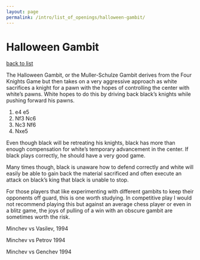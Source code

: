 ```yaml
---
layout: page
permalink: /intro/list_of_openings/halloween-gambit/
---
```


# Halloween Gambit

[back to list](../../list_of_openings)



The Halloween Gambit, or the Muller-Schulze Gambit derives from the Four Knights Game but then takes on a very aggressive approach as white sacrifices a knight for a pawn with the hopes of controlling the center with white’s pawns. White hopes to do this by driving back black’s knights while pushing forward his pawns.

1. e4 e5
2. Nf3 Nc6
3. Nc3 Nf6
4. Nxe5

Even though black will be retreating his knights, black has more than enough compensation for white’s temporary advancement in the center. If black plays correctly, he should have a very good game.

Many times though, black is unaware how to defend correctly and white will easily be able to gain back the material sacrificed and often execute an attack on black’s king that black is unable to stop.

For those players that like experimenting with different gambits to keep their opponents off guard, this is one worth studying. In competitive play I would not recommend playing this but against an average chess player or even in a blitz game, the joys of pulling of a win with an obscure gambit are sometimes worth the risk.






Minchev vs Vasilev, 1994

Minchev vs Petrov 1994

Minchev vs Genchev 1994